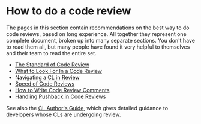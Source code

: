 # How to do a code review

The pages in this section contain recommendations on the best way to do code
reviews, based on long experience. All together they represent one complete
document, broken up into many separate sections. You don't have to read them
all, but many people have found it very helpful to themselves and their team to
read the entire set.

-   [The Standard of Code Review](21standard.md)
-   [What to Look For In a Code Review](22looking-for.md)
-   [Navigating a CL in Review](23navigate.md)
-   [Speed of Code Reviews](24speed.md)
-   [How to Write Code Review Comments](25comments.md)
-   [Handling Pushback in Code Reviews](26pushback.md)

See also the [CL Author's Guide](../developer/), which gives detailed guidance
to developers whose CLs are undergoing review.
